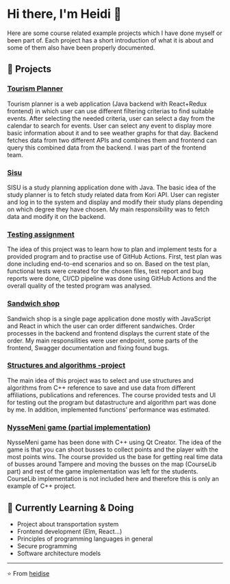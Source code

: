 # Hi there, I'm Heidi 👋

Here are some course related example projects which I have done myself or been part of. Each project has a short introduction of what it is about and some of them also have been properly documented.

## 🚀 Projects

### [Tourism Planner](https://github.com/heidise/tourism_planner)
Tourism planner is a web application (Java backend with React+Redux frontend) in which user can use different filtering criterias to find suitable events. After selecting the needed criteria, user can select a day from the calendar to search for events. 
User can select any event to display more basic information about it and to see weather graphs for that day. 
Backend fetches data from two different APIs and combines them and frontend can query this combined data from the backend. I was part of the frontend team.

### [Sisu](https://github.com/heidise/Sisu)
SISU is a study planning application done with Java. The basic idea of the study planner is to fetch study related data from Kori API. 
User can register and log in to the system and display and modify their study plans depending on which degree they have chosen.
My main responsibility was to fetch data and modify it on the backend.

### [Testing assignment](https://github.com/heidise/testing_assignment)
The idea of this project was to learn how to plan and implement tests for a provided program and to practise use of GitHub Actions. First, test plan was done including end-to-end scenarios and so on. Based on the test plan, functional tests were created for the chosen files, test report and bug reports were done, CI/CD pipeline was done using GitHub Actions and the overall quality of the tested program was analysed.

### [Sandwich shop](https://github.com/heidise/sandwich_shop)
Sandwich shop is a single page application done mostly with JavaScript and React in which the user can order different sandwiches. Order processes in the backend and frontend displays the current state of the order.
My main responsilities were user endpoint, some parts of the frontend, Swagger documentation and fixing found bugs.

### [Structures and algorithms -project](https://github.com/heidise/structures_and_algorithms)
The main idea of this project was to select and use structures and algorithms from C++ reference to save and use data from different affiliations, publications and references. The course provided tests and UI for testing out the program but datastructure and algorithm part was done by me. In addition, implemented functions' performance was estimated.

### [NysseMeni game (partial implementation)](https://github.com/heidise/Nyssemeni_game)
NysseMeni game has been done with C++ using Qt Creator. The idea of the game is that you can shoot busses to collect points and the player with the most points wins. 
The course provided us the base for getting real time data of busses around Tampere and moving the busses on the map (CourseLib part) and rest of the game implementation was left for the students. CourseLib implementation is not included here and therefore this is only an example of C++ project.

## 🌱 Currently Learning & Doing

- Project about transportation system
- Frontend development (Elm, React...)
- Principles of programming languages in general
- Secure programming
- Software architecture models
---

⭐️ From [heidise](https://github.com/heidise)
<!---
heidise/heidise is a ✨ special ✨ repository because its `README.md` (this file) appears on your GitHub profile.
You can click the Preview link to take a look at your changes.
--->

